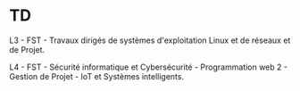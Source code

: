 # TD
L3 - FST -  Travaux dirigés de systèmes d'exploitation Linux et de réseaux et de Projet.

L4 - FST - Sécurité informatique et Cybersécurité - Programmation web 2 - Gestion de Projet - IoT et Systèmes intelligents.

